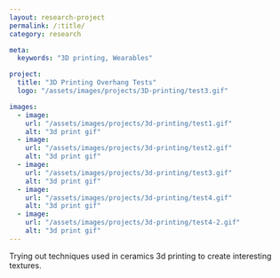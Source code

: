 ```yaml
---
layout: research-project
permalink: /:title/
category: research

meta:
  keywords: "3D printing, Wearables"

project:
  title: "3D Printing Overhang Tests"
  logo: "/assets/images/projects/3D-printing/test3.gif"

images:
  - image:
    url: "/assets/images/projects/3d-printing/test1.gif"
    alt: "3d print gif"
  - image:
    url: "/assets/images/projects/3d-printing/test2.gif"
    alt: "3d print gif"
  - image:
    url: "/assets/images/projects/3d-printing/test3.gif"
    alt: "3d print gif"
  - image:
    url: "/assets/images/projects/3d-printing/test4.gif"
    alt: "3d print gif"
  - image:
    url: "/assets/images/projects/3d-printing/test4-2.gif"
    alt: "3d print gif"
---
```


Trying out techniques used in ceramics 3d printing to create interesting textures.